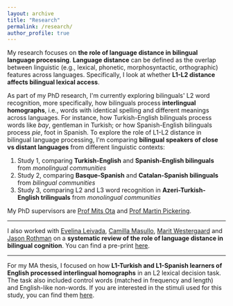 ```yaml
---
layout: archive
title: "Research"
permalink: /research/
author_profile: true
---
```


My research focuses on **the role of language distance in bilingual language processing**. **Language distance** can be defined as the overlap between linguistic (e.g., lexical, phonetic, morphosyntactic, orthographic) features across languages.
Specifically, I look at whether **L1-L2 distance affects bilingual lexical access**. 

As part of my PhD research, I'm currently exploring bilinguals' L2 word recognition, more specifically, how bilinguals process **interlingual homographs**, i.e., words with identical spelling and different meanings across languages. For instance, how Turkish-English bilinguals process words like *bay*, gentleman in Turkish; or how Spanish-English bilinguals process *pie*, foot in Spanish.
To explore the role of L1-L2 distance in bilingual language processing, I'm comparing **bilingual speakers of close vs distant languages** from different linguistic contexts:
1. Study 1, comparing **Turkish-English** and **Spanish-English bilinguals** from *monolingual communities*
2. Study 2, comparing **Basque-Spanish** and **Catalan-Spanish bilinguals** from *bilingual communities*
3. Study 3, comparing L2 and L3 word recognition in **Azeri-Turkish-English trilinguals** from *monolingual communities*

My PhD supervisors are [Prof Mits Ota](http://www.lel.ed.ac.uk/~mits/) and [Prof Martin Pickering](https://edwebprofiles.ed.ac.uk/profile/martin-pickering).

--------------------------------------------------------------------------------------------------------------------

I also worked with [Evelina Leivada](https://scholar.google.es/citations?user=x5Hww14AAAAJ&hl=es), [Camilla Masullo](https://camillamasullo.wixsite.com/camillamasullo), [Marit Westergaard](https://scholar.google.com/citations?user=KFsnIxQAAAAJ&hl=en) and [Jason Rothman](https://scholar.google.com/citations?user=VNnwuokAAAAJ&hl=en) on a **systematic review of the role of language distance in bilingual cognition**. You can find a pre-print [here](https://osf.io/preprints/psyarxiv/29ucp_v3).

--------------------------------------------------------------------------------------------------------------------

For my MA thesis, I focused on how **L1-Turkish and L1-Spanish learners of English processed interlingual homographs** in an L2 lexical decision task. The task also included control words (matched in frequency and length) and English-like non-words. If you are interested in the stimuli used for this study, you can find them [here](https://osf.io/h6mcx). 
